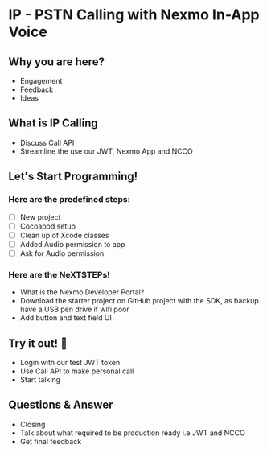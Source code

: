 # IP - PSTN Calling with Nexmo In-App Voice

## Why you are here?

- Engagement
- Feedback
- Ideas

## What is IP Calling

- Discuss Call API
- Streamline the use our JWT, Nexmo App and NCCO


## Let's Start Programming!

### Here are the predefined steps: 
- [ ] New project
- [ ] Cocoapod setup
- [ ] Clean up of Xcode classes
- [ ] Added Audio permission to app
- [ ] Ask for Audio permission

### Here are the NeXTSTEPs! 
- What is the Nexmo Developer Portal? 
- Download the starter project on GitHub project with the SDK, as backup have a USB pen drive if wifi poor
- Add button and text field UI

## Try it out! 🎉 
- Login with our test JWT token
- Use Call API to make personal call
- Start talking

## Questions & Answer
- Closing
- Talk about what required to be production ready i.e JWT and NCCO
- Get final feedback